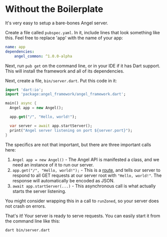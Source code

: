 # Without the Boilerplate
It's very easy to setup a bare-bones Angel server.

Create a file called `pubspec.yaml`. In it, include lines that look something like this. Feel free to replace 'app' with the name of your app:

```yaml
name: app
dependencies:
    angel_common: ^1.0.0-alpha
```

Next, run `pub get` on the command line, or in your IDE if it has Dart support. This will install the framework and all of its dependencies.

Next, create a file, `bin/server.dart`. Put this code in it:

```dart
import 'dart:io';
import 'package:angel_framework/angel_framework.dart';

main() async {
  Angel app = new Angel();

  app.get("/", "Hello, world!");

  var server = await app.startServer();
  print("Angel server listening on port ${server.port}");
}
```

The specifics are not that important, but there are three important calls here:

1. `Angel app = new Angel()` - The Angel API is manifested a class, and we need an instance of it to run our server.
2. `app.get("/", "Hello, world!");` - This is a [route](https://github.com/angel-dart/angel/wiki/Basic-Routing), and tells our server to respond to all GET requests at our server root with `"Hello, world!"`. The response will automatically be encoded as JSON.
3. `await app.startServer(...)` - This asynchronous call is what actually starts the server listening.

You might consider wrapping this in a call to `runZoned`, so your server does not crash on errors.

That's it! Your server is ready to serve requests. You can easily start it from the command line like this:

    dart bin/server.dart